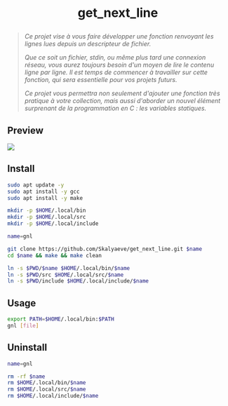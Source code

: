 # <p align="center">get_next_line</p>
> *Ce projet vise à vous faire développer une fonction renvoyant les lignes lues depuis un descripteur de fichier.*
>
> *Que ce soit un fichier, stdin, ou même plus tard une connexion réseau, vous aurez toujours besoin d'un moyen de lire le contenu ligne par ligne. Il est temps de commencer à travailler sur cette fonction, qui sera essentielle pour vos projets futurs.*
>
> *Ce projet vous permettra non seulement d'ajouter une fonction très pratique à votre collection, mais aussi d'aborder un nouvel élément surprenant de la programmation en C : les variables statiques.*

## Preview
![](https://github.com/Skalyaeve/images-1/blob/main/screenshot/gnl.gif)

## Install
```bash
sudo apt update -y
sudo apt install -y gcc
sudo apt install -y make
```
```bash
mkdir -p $HOME/.local/bin
mkdir -p $HOME/.local/src
mkdir -p $HOME/.local/include
```
```bash
name=gnl

git clone https://github.com/Skalyaeve/get_next_line.git $name
cd $name && make && make clean

ln -s $PWD/$name $HOME/.local/bin/$name
ln -s $PWD/src $HOME/.local/src/$name
ln -s $PWD/include $HOME/.local/include/$name
```

## Usage
```bash
export PATH=$HOME/.local/bin:$PATH
gnl [file]
```

## Uninstall
```bash
name=gnl

rm -rf $name
rm $HOME/.local/bin/$name
rm $HOME/.local/src/$name
rm $HOME/.local/include/$name
```
